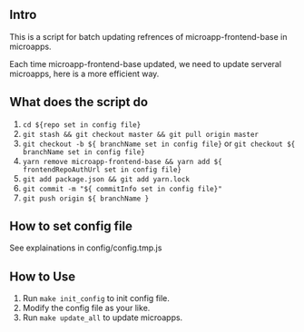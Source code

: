 ## Intro

This is a script for batch updating refrences of microapp-frontend-base in microapps.

Each time microapp-frontend-base updated, we need to update serveral microapps, here is a more efficient way.

## What does the script do

1. `cd ${repo set in config file}`
2. `git stash && git checkout master && git pull origin master`
3. `git checkout -b ${ branchName set in config file}` or `git checkout ${ branchName set in config file}`
4. `yarn remove microapp-frontend-base && yarn add ${ frontendRepoAuthUrl set in config file}`
5. `git add package.json && git add yarn.lock`
6. `git commit -m "${ commitInfo set in config file}"`
7. `git push origin ${ branchName }`

## How to set config file

See explainations in config/config.tmp.js

## How to Use

1. Run `make init_config` to init config file.
2. Modify the config file as your like.
3. Run `make update_all` to update microapps.

